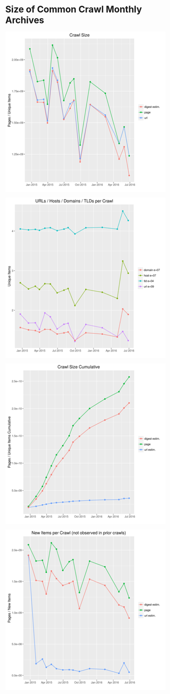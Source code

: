 Size of Common Crawl Monthly Archives
=====================================

![](./plots/crawlsize.png)

![](./plots/crawlsize_domain.png)

![](./plots/crawlsize_cumulative.png)

![](./plots/crawlsize_new.png)

